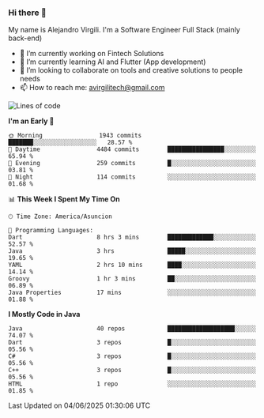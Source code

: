 ### Hi there 👋

My name is Alejandro Virgili. I'm a Software Engineer Full Stack (mainly back-end)


- 🔭 I’m currently working on Fintech Solutions
- 🌱 I’m currently learning AI and Flutter (App development)
- 👯 I’m looking to collaborate on tools and creative solutions to people needs
- 📫 How to reach me: avirgilitech@gmail.com
  
<!--START_SECTION:waka-->
![Lines of code](https://img.shields.io/badge/From%20Hello%20World%20I%27ve%20Written-779.6%20thousand%20lines%20of%20code-blue)

**I'm an Early 🐤** 

```text
🌞 Morning                1943 commits        ███████░░░░░░░░░░░░░░░░░░   28.57 % 
🌆 Daytime                4484 commits        ████████████████░░░░░░░░░   65.94 % 
🌃 Evening                259 commits         █░░░░░░░░░░░░░░░░░░░░░░░░   03.81 % 
🌙 Night                  114 commits         ░░░░░░░░░░░░░░░░░░░░░░░░░   01.68 % 
```


📊 **This Week I Spent My Time On** 

```text
🕑︎ Time Zone: America/Asuncion

💬 Programming Languages: 
Dart                     8 hrs 3 mins        █████████████░░░░░░░░░░░░   52.57 % 
Java                     3 hrs               █████░░░░░░░░░░░░░░░░░░░░   19.65 % 
YAML                     2 hrs 10 mins       ████░░░░░░░░░░░░░░░░░░░░░   14.14 % 
Groovy                   1 hr 3 mins         ██░░░░░░░░░░░░░░░░░░░░░░░   06.89 % 
Java Properties          17 mins             ░░░░░░░░░░░░░░░░░░░░░░░░░   01.88 % 
```

**I Mostly Code in Java** 

```text
Java                     40 repos            ███████████████████░░░░░░   74.07 % 
Dart                     3 repos             █░░░░░░░░░░░░░░░░░░░░░░░░   05.56 % 
C#                       3 repos             █░░░░░░░░░░░░░░░░░░░░░░░░   05.56 % 
C++                      3 repos             █░░░░░░░░░░░░░░░░░░░░░░░░   05.56 % 
HTML                     1 repo              ░░░░░░░░░░░░░░░░░░░░░░░░░   01.85 % 
```




 Last Updated on 04/06/2025 01:30:06 UTC
<!--END_SECTION:waka-->
